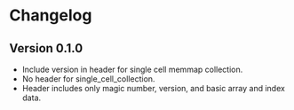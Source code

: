 # Changelog

## Version 0.1.0
- Include version in header for single cell memmap collection.
- No header for single_cell_collection.
- Header includes only magic number, version, and basic array and index data.
